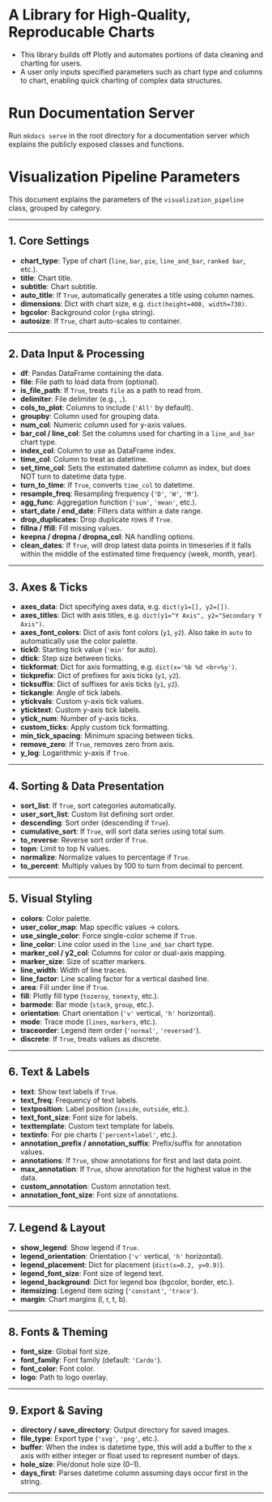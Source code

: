 # A Library for High-Quality, Reproducable Charts

- This library builds off Plotly and automates portions of data cleaning and charting for users.
- A user only inputs specified parameters such as chart type and columns to chart, enabling quick charting of complex data structures.

# Run Documentation Server

Run `mkdocs serve` in the root directory for a documentation server which explains the publicly exposed classes and functions.

# Visualization Pipeline Parameters

This document explains the parameters of the `visualization_pipeline` class, grouped by category.

---

## 1. Core Settings

- **chart_type**: Type of chart (`line`, `bar`, `pie`, `line_and_bar`, `ranked bar`, etc.).
- **title**: Chart title.
- **subtitle**: Chart subtitle.
- **auto_title**: If `True`, automatically generates a title using column names.
- **dimensions**: Dict with chart size, e.g. `dict(height=400, width=730)`.
- **bgcolor**: Background color (`rgba` string).
- **autosize**: If `True`, chart auto-scales to container.

---

## 2. Data Input & Processing

- **df**: Pandas DataFrame containing the data.
- **file**: File path to load data from (optional).
- **is_file_path**: If `True`, treats `file` as a path to read from.
- **delimiter**: File delimiter (e.g., `,`).
- **cols_to_plot**: Columns to include (`'All'` by default).
- **groupby**: Column used for grouping data.
- **num_col**: Numeric column used for y-axis values.
- **bar_col / line_col**: Set the columns used for charting in a `line_and_bar` chart type.
- **index_col**: Column to use as DataFrame index.
- **time_col**: Column to treat as datetime.
- **set_time_col**: Sets the estimated datetime column as index, but does NOT turn to datetime data type.
- **turn_to_time**: If `True`, converts `time_col` to datetime.
- **resample_freq**: Resampling frequency (`'D'`, `'W'`, `'M'`).
- **agg_func**: Aggregation function (`'sum'`, `'mean'`, etc.).
- **start_date / end_date**: Filters data within a date range.
- **drop_duplicates**: Drop duplicate rows if `True`.
- **fillna / ffill**: Fill missing values.
- **keepna / dropna / dropna_col**: NA handling options.
- **clean_dates**: If `True`, will drop latest data points in timeseries if it falls within the middle of the estimated time frequency (week, month, year).

---

## 3. Axes & Ticks

- **axes_data**: Dict specifying axes data, e.g. `dict(y1=[], y2=[])`.
- **axes_titles**: Dict with axis titles, e.g. `dict(y1="Y Axis", y2="Secondary Y Axis")`.
- **axes_font_colors**: Dict of axis font colors (`y1`, `y2`). Also take in `auto` to automatically use the color palette.
- **tick0**: Starting tick value (`'min'` for auto).
- **dtick**: Step size between ticks.
- **tickformat**: Dict for axis formatting, e.g. `dict(x='%b %d <br>%y')`.
- **tickprefix**: Dict of prefixes for axis ticks (`y1`, `y2`).
- **ticksuffix**: Dict of suffixes for axis ticks (`y1`, `y2`).
- **tickangle**: Angle of tick labels.
- **ytickvals**: Custom y-axis tick values.
- **yticktext**: Custom y-axis tick labels.
- **ytick_num**: Number of y-axis ticks.
- **custom_ticks**: Apply custom tick formatting.
- **min_tick_spacing**: Minimum spacing between ticks.
- **remove_zero**: If `True`, removes zero from axis.
- **y_log**: Logarithmic y-axis if `True`.

---

## 4. Sorting & Data Presentation

- **sort_list**: If `True`, sort categories automatically.
- **user_sort_list**: Custom list defining sort order.
- **descending**: Sort order (descending if `True`).
- **cumulative_sort**: If `True`, will sort data series using total sum.
- **to_reverse**: Reverse sort order if `True`.
- **topn**: Limit to top N values.
- **normalize**: Normalize values to percentage if `True`.
- **to_percent**: Multiply values by 100 to turn from decimal to percent.

---

## 5. Visual Styling

- **colors**: Color palette.
- **user_color_map**: Map specific values → colors.
- **use_single_color**: Force single-color scheme if `True`.
- **line_color**: Line color used in the `line_and_bar` chart type.
- **marker_col / y2_col**: Columns for color or dual-axis mapping.
- **marker_size**: Size of scatter markers.
- **line_width**: Width of line traces.
- **line_factor**: Line scaling factor for a vertical dashed line.
- **area**: Fill under line if `True`.
- **fill**: Plotly fill type (`tozeroy`, `tonexty`, etc.).
- **barmode**: Bar mode (`stack`, `group`, etc.).
- **orientation**: Chart orientation (`'v'` vertical, `'h'` horizontal).
- **mode**: Trace mode (`lines`, `markers`, etc.).
- **traceorder**: Legend item order (`'normal'`, `'reversed'`).
- **discrete**: If `True`, treats values as discrete.

---

## 6. Text & Labels

- **text**: Show text labels if `True`.
- **text_freq**: Frequency of text labels.
- **textposition**: Label position (`inside`, `outside`, etc.).
- **text_font_size**: Font size for labels.
- **texttemplate**: Custom text template for labels.
- **textinfo**: For pie charts (`'percent+label'`, etc.).
- **annotation_prefix / annotation_suffix**: Prefix/suffix for annotation values.
- **annotations**: If `True`, show annotations for first and last data point.
- **max_annotation**: If `True`, show annotation for the highest value in the data.
- **custom_annotation**: Custom annotation text.
- **annotation_font_size**: Font size of annotations.

---

## 7. Legend & Layout

- **show_legend**: Show legend if `True`.
- **legend_orientation**: Orientation (`'v'` vertical, `'h'` horizontal).
- **legend_placement**: Dict for placement (`dict(x=0.2, y=0.9)`).
- **legend_font_size**: Font size of legend text.
- **legend_background**: Dict for legend box (bgcolor, border, etc.).
- **itemsizing**: Legend item sizing (`'constant'`, `'trace'`).
- **margin**: Chart margins (l, r, t, b).

---

## 8. Fonts & Theming

- **font_size**: Global font size.
- **font_family**: Font family (default: `'Cardo'`).
- **font_color**: Font color.
- **logo**: Path to logo overlay.

---

## 9. Export & Saving

- **directory / save_directory**: Output directory for saved images.
- **file_type**: Export type (`'svg'`, `'png'`, etc.).
- **buffer**: When the index is datetime type, this will add a buffer to the x axis with either integer or float used to represent number of days.
- **hole_size**: Pie/donut hole size (0–1).
- **days_first**: Parses datetime column assuming days occur first in the string.

---
